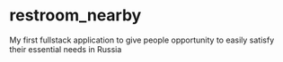 # restroom_nearby

My first fullstack application to give people opportunity to easily satisfy their essential needs in Russia
